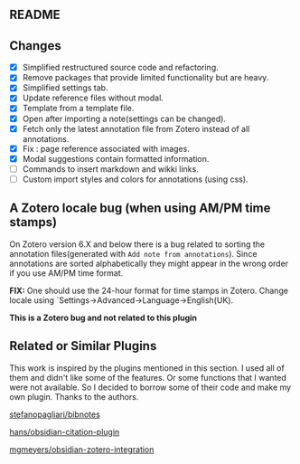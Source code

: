 ## README

## Changes
- [x] Simplified restructured source code and refactoring.
- [x] Remove packages that provide limited functionality but are heavy.
- [x] Simplified settings tab.
- [x] Update reference files without modal.
- [x] Template from a template file.
- [x] Open after importing a note(settings can be changed).
- [x] Fetch only the latest annotation file from Zotero instead of all annotations.
- [x] Fix : page reference associated with images.
- [x] Modal suggestions contain formatted information.
- [ ] Commands to insert markdown and wikki links.
- [ ] Custom import styles and colors for annotations (using css).

## A Zotero locale bug (when using AM/PM time stamps)
On Zotero version 6.X and below there is a bug related to sorting the annotation files(generated with `Add note from annotations`). Since annotations are sorted alphabetically they might appear in the wrong order if you use AM/PM time format. 

**FIX:** One should use the 24-hour format for time stamps in Zotero. Change locale using `Settings->Advanced->Language->English(UK).

**This is a Zotero bug and not related to this plugin** 

## Related  or Similar Plugins
This work is inspired by the plugins mentioned in this section. I used all of them and didn't like some of the features. Or some functions that I wanted were not available. So I decided to borrow some of their code and make my own plugin. Thanks to the authors.

[stefanopagliari/bibnotes](https://github.com/stefanopagliari/bibnotes)

[hans/obsidian-citation-plugin](https://github.com/hans/obsidian-citation-plugin)

[mgmeyers/obsidian-zotero-integration](https://github.com/mgmeyers/obsidian-zotero-integration)